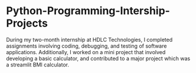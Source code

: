 # Python-Programming-Intership-Projects
During my two-month internship at HDLC Technologies, I completed assignments involving coding, debugging, and testing of software applications. Additionally, I worked on a mini project that involved developing a basic calculator, and contributed to a major project which was a streamlit BMI calculator.

